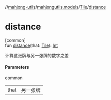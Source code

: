 //[mahjong-utils](../../../index.md)/[mahjongutils.models](../index.md)/[Tile](index.md)/[distance](distance.md)

# distance

[common]\
fun [distance](distance.md)(that: [Tile](index.md)): [Int](https://kotlinlang.org/api/latest/jvm/stdlib/kotlin/-int/index.html)

计算这张牌与另一张牌的数字之差

#### Parameters

common

| | |
|---|---|
| that | 另一张牌 |
